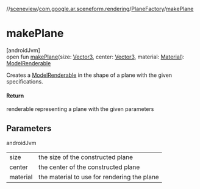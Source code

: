 //[sceneview](../../../index.md)/[com.google.ar.sceneform.rendering](../index.md)/[PlaneFactory](index.md)/[makePlane](make-plane.md)

# makePlane

[androidJvm]\
open fun [makePlane](make-plane.md)(size: [Vector3](../../com.google.ar.sceneform.math/-vector3/index.md), center: [Vector3](../../com.google.ar.sceneform.math/-vector3/index.md), material: [Material](../-material/index.md)): [ModelRenderable](../-model-renderable/index.md)

Creates a [ModelRenderable](../-model-renderable/index.md) in the shape of a plane with the given specifications.

#### Return

renderable representing a plane with the given parameters

## Parameters

androidJvm

| | |
|---|---|
| size | the size of the constructed plane |
| center | the center of the constructed plane |
| material | the material to use for rendering the plane |
